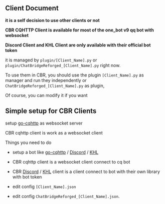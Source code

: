 Client Document
---

**it is a self decision to use other clients or not**

**CBR CQHTTP Client is available for most of the one_bot v9 qq bot with websocket**

**Discord Client and KHL Client are only available with their official bot token**

it is managed by `plugin/[Client_Name].py` or `plugin/ChatBridgeReforged_[Client_Name].py` right now.

To use them in CBR, you should use the plugin `[Client_Name].py` as manager and run they independently or `ChatBridgeReforged_[Client_Name].py` as plugin, 

Of course, you can modify it if you want

## Simple setup for CBR Clients

setup [go-cqhttp](https://github.com/Mrs4s/go-cqhttp) as websocket server

CBR cqhttp client is work as a websocket client

Things you need to do
- setup a bot like [go-cqhttp](https://github.com/Mrs4s/go-cqhttp) / [Discord](https://discord.com/developers/applications) / [KHL](https://www.kaiheila.cn/)

- CBR cqhttp client is a websocket client connect to cq bot

- CBR [Discord](https://discord.com/developers/applications) / [KHL](https://www.kaiheila.cn/) client is a client connect to bot with their own library with bot token


- edit config `[Client_Name].json`


- edit config `ChatBridgeReforged_[Client_Name].json`.